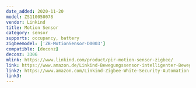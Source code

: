 ```yaml
---
date_added: 2020-11-20
model: ZS110050078
vendor: Linkind
title: Motion Sensor
category: sensor
supports: occupancy, battery
zigbeemodel: ['ZB-MotionSensor-D0003']
compatible: [deconz]
deconz: 3306
mlink: https://www.linkind.com/product/pir-motion-sensor-zigbee/
link: https://www.amazon.de/Linkind-Bewegungssensor-intelligenter-Bewegungsmelder-Tageslichtsensor/dp/B07YFCHYYK/
link2: https://www.amazon.com/Linkind-Zigbee-White-Security-Automation-Required/dp/B07W49TS34
link3: 
---
```

